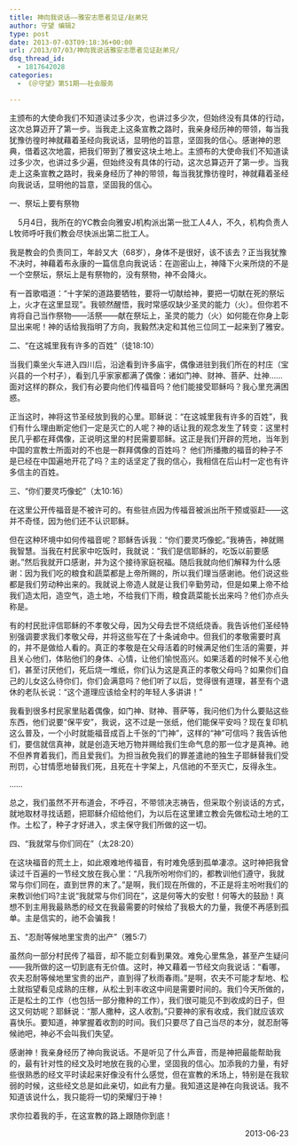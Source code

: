 ```yaml
---
title: 神向我说话——雅安志愿者见证/赵弟兄
author: 守望 编辑2
type: post
date: 2013-07-03T09:18:36+00:00
url: /2013/07/03/神向我说话雅安志愿者见证赵弟兄/
dsq_thread_id:
  - 1817642028
categories:
  - 《＠守望》第51期——社会服务

---
```

<p class="mceWPmore" title="更多..." align="left">
  主颁布的大使命我们不知道读过多少次，也讲过多少次，但始终没有具体的行动，这次总算迈开了第一步。当我走上这条宣教之路时，我亲身经历神的带领，每当我犹豫彷徨时神就藉着圣经向我说话，显明他的旨意，坚固我的信心。<!--more-->感谢神的恩典，借着这次地震，把我们带到了雅安这块土地上。主颁布的大使命我们不知道读过多少次，也讲过多少遍，但始终没有具体的行动，这次总算迈开了第一步。当我走上这条宣教之路时，我亲身经历了神的带领，每当我犹豫彷徨时，神就藉着圣经向我说话，显明他的旨意，坚固我的信心。
</p>

<p align="left">
  一、祭坛上要有祭物
</p>

    5月4日，我所在的YC教会向雅安J机构派出第一批工人4人，不久，机构负责人L牧师呼吁我们教会尽快派出第二批工人。

我是教会的负责同工，年龄又大（68岁），身体不是很好，该不该去？正当我犹豫不决时，神藉着布永康的一篇信息向我说话：在迦密山上，神降下火来所烧的不是一个空祭坛，祭坛上是有祭物的，没有祭物，神不会降火。

有一首歌唱道：“十字架的道路要牺牲，要将一切献给神，要把一切献在死的祭坛上，火才在这里显现”。我顿然醒悟，我时常感叹缺少圣灵的能力（火）。但你若不肯将自己当作祭物——活祭——献在祭坛上，圣灵的能力（火）如何能在你身上彰显出来呢！神的话给我指明了方向，我毅然决定和其他三位同工一起来到了雅安。

二、“在这城里我有许多的百姓”（徒18:10）

当我们乘坐火车进入四川后，沿途看到许多庙宇，偶像进驻到我们所在的村庄（宝兴县的一个村子），看到几乎家家都满了偶像：诸如门神、财神、菩萨、灶神……面对这样的群众，我们有必要向他们传福音吗？他们能接受耶稣吗？我心里充满困惑。

正当这时，神将这节圣经放到我的心里。耶稣说：“在这城里我有许多的百姓”，我们有什么理由断定他们一定是灭亡的人呢？神的话让我的观念发生了转变：这里村民几乎都在拜偶像，正说明这里的村民需要耶稣。这正是我们开辟的荒地，当年到中国的宣教士所面对的不也是一群拜偶像的百姓吗？ 他们所播撒的福音的种子不是已经在中国遍地开花了吗？主的话坚定了我的信心，我相信在后山村一定也有许多信主的百姓。

三、“你们要灵巧像蛇”（太10:16）

在这里公开传福音是不被许可的。有些驻点因为传福音被派出所干预或驱赶——这并不奇怪，因为他们还不认识耶稣。

但在这种环境中如何传福音呢？耶稣告诉我：“你们要灵巧像蛇。”我祷告，神就赐我智慧。当我在村民家中吃饭时，我就说：“我们是信耶稣的，吃饭以前要感谢。”然后我就开口感谢，并为这个接待家庭祝福。随后我就向他们解释为什么感谢：因为我们吃的粮食和蔬菜都是上帝所赐的，所以我们理当感谢祂。他们说这些都是我们劳动种出来的。我就说上帝造人就是让我们辛勤劳动，但是如果上帝不给我们造太阳，造空气，造土地，不给我们下雨，粮食蔬菜能长出来吗？他们亦点头称是。

有的村民批评信耶稣的不孝敬父母，因为父母去世不烧纸烧香。我告诉他们圣经特别强调要求我们孝敬父母，并将这些写在了十条诫命中。但我们的孝敬需要时真的，并不是做给人看的。真正的孝敬是在父母活着的时候满足他们生活的需要，并且关心他们，体贴他们的身体、心情，让他们愉悦高兴。如果活着的时候不关心他们，甚至讨厌他们，死后烧一堆纸，你们认为这是真正的孝敬父母吗？如果你们自己的儿女这么待你们，你们会满意吗？他们听了以后，觉得很有道理，甚至有个退休的老队长说：“这个道理应该给全村的年轻人多讲讲！”

我看到很多村民家里贴着偶像，如门神、财神、菩萨等，我问他们为什么要贴这些东西，他们说要“保平安”，我说，这不过是一张纸，他们能保平安吗？现在复印机这么普及，一个小时就能福音成百上千张的“门神”，这样的“神”可信吗？我告诉他们，要信就信真神，就是创造天地万物并赐给我们生命气息的那一位才是真神。祂不但养育着我们，而且爱我们。为担当赦免我们的罪差遣祂的独生子耶稣替我们受刑罚，心甘情愿地替我们死，且死在十字架上，凡信祂的不至灭亡，反得永生。

……

总之，我们虽然不开布道会，不呼召，不带领决志祷告，但采取个别谈话的方式，就地取材寻找话题，把耶稣介绍给他们，为以后在这里建立教会先做松动土地的工作。土松了，种子才好进入，求主保守我们所做的这一切。

四、“我就常与你们同在”（太28:20）

在这块福音的荒土上，如此艰难地传福音，有时难免感到孤单凄凉。这时神把我曾读过千百遍的一节经文放在我心里：“凡我所吩咐你们的，都教训他们遵守，我就常与你们同在，直到世界的末了。”是啊，我们现在所做的，不正是将主吩咐我们的来教训他们吗?主说“我就常与你们同在”，这是何等大的安慰！何等大的鼓励！真想不到主用我最熟悉的经文在我最需要的时候给了我极大的力量，我便不再感到孤单。主是信实的，祂不会骗我！

五、“忍耐等候地里宝贵的出产”（雅5:7）

虽然向一部分村民传了福音，却不能立刻看到果效。难免心里焦急，甚至产生疑问——我所做的这一切到底有无价值。这时，神又藉着一节经文向我说话：“看哪，农夫忍耐等候地里宝贵的出产，直到得了秋雨春雨。”是啊，农夫不可能才犁地、松土就指望看见成熟的庄稼，从松土到丰收这中间是需要时间的。我们今天所做的，正是松土的工作（也包括一部分撒种的工作），我们很可能见不到收成的日子，但这又何妨呢？耶稣说：“那人撒种，这人收割。”只要神的家有收成，我们就应该欢喜快乐。要知道，神掌握着收割的时间。我们只要尽了自己当尽的本分，就忍耐等候祂吧，神必不会叫我们失望。

感谢神！我亲身经历了神向我说话。不是听见了什么声音，而是神把最能帮助我的，最有针对性的经文及时地放在我的心里，坚固我的信心。加添我的力量，有好些很熟悉的经文平时读起来好像没有什么感觉，但在宣教的禾场上，特别是在我软弱的时候，这些经文总是如此亲切，如此有力量。我知道这是神在向我说话。我不知道该说什么，我只能将一切的荣耀归于神！

求你拉着我的手，在这宣教的路上跟随你到底！

<p style="text-align: right;">
  2013-06-23
</p>